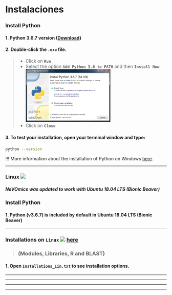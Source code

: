 # Instalaciones


### **Install Python**

#### **1**. Python 3.6.7 version ([Download](https://www.python.org/ftp/python/3.6.7/python-3.6.7-amd64.exe))

#### **2**. Double-click the `.exe` file.<br>
> - Click on **`Run`**<br>
> - Select the option **`Add Python 3.6 to PATH`** and then **`Install Now`**<br> <img src="https://raw.githubusercontent.com/bioinfproject/bioinfo/master/Folder/Python_2.PNG" width = 60%><br>
> - Click on **`Close`**<br>
#### **3**. To test your installation, open your terminal window and type:
```bash
python --version
```
!!! More information about the installation of Python on Windows [here](https://www.python.org/downloads/release/python-367/).
<hr />


### **Linux** <img src="https://upload.wikimedia.org/wikipedia/commons/thumb/b/b0/NewTux.svg/300px-NewTux.svg.png" width = 5%><br>
##### **NeVOmics was updated to work with Ubuntu 18.04 LTS (Bionic Beaver)**

### **Install Python**

#### **1**. Python (v3.6.7) is included by default in Ubuntu 18.04 LTS (Bionic Beaver)<br>
<hr />

 
### **Installations on `Linux` <img src="https://upload.wikimedia.org/wikipedia/commons/thumb/b/b0/NewTux.svg/300px-NewTux.svg.png" width = 5%> [here](https://drive.google.com/uc?export=download&confirm=1o_3&id=1Hj69zVM3_cx5kwljTjyYJsMiV6Xlmq3C)**
> ### (Modules, Libraries, R and BLAST)
#### **1.** Open `Installations_Lin.txt` to see installation options.
<hr />
<hr />
<hr />
<hr />
